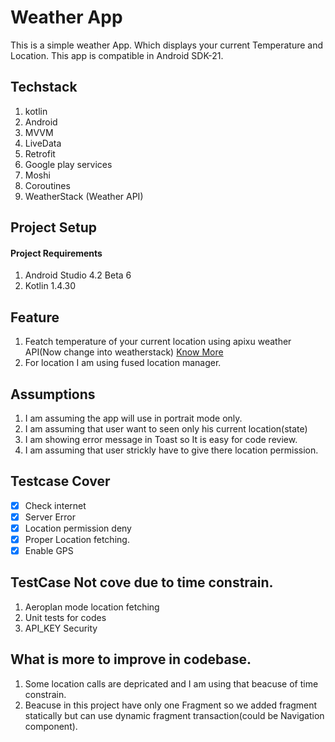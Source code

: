<!--- Heading--->
# Weather App
<!---About-->
This is a simple weather App. Which displays your current Temperature and Location. This app is compatible in Android SDK-21.
<!---screenshot--->

<!---Techstack--->
## Techstack
1. kotlin
2. Android
3. MVVM
4. LiveData
5. Retrofit
6. Google play services
7. Moshi
8. Coroutines
9. WeatherStack (Weather API)

<!---Project Setup--->
## Project Setup

#### Project Requirements
1. Android Studio 4.2 Beta 6
2. Kotlin 1.4.30

<!---Feature--->
## Feature
1. Featch temperature of your current location using apixu weather API(Now change into weatherstack) [Know More](https://apidashboard.io/companies/apixu-weather)
2. For location I am using fused location manager.

<!-- Assumptions-->
## Assumptions
1. I am assuming the app will use in portrait mode only.
2. I am assuming that user want to seen only his current location(state)
3. I am showing error message in Toast so It is easy for code review.
4. I am assuming that user strickly have to give there location permission.

<!-- Testcase--->

## Testcase Cover
- [x] Check internet
- [x] Server Error
- [x] Location permission deny
- [x] Proper Location fetching.
- [x] Enable GPS

## TestCase Not cove due to time constrain.
1. Aeroplan mode location fetching
2. Unit tests for codes
3. API_KEY Security

## What is more to improve in codebase.
1. Some location calls are depricated and I am using that beacuse of time constrain.
2. Beacuse in this project have only one Fragment so we added fragment statically but can use dynamic fragment transaction(could be Navigation component).  








